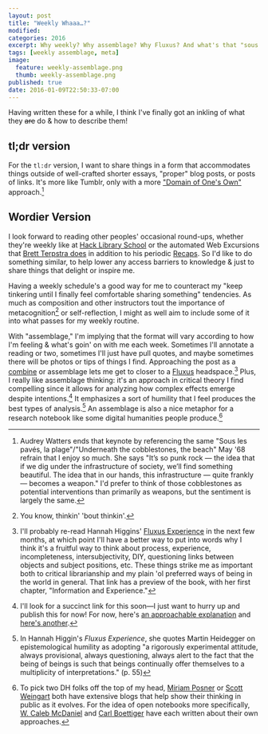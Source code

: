 ```yaml
---
layout: post
title: "Weekly Whaaa…?"
modified:
categories: 2016
excerpt: Why weekly? Why assemblage? Why Fluxus? And what's that "sous les pavés, la plage" thing about?
tags: [weekly assemblage, meta]
image:
  feature: weekly-assemblage.png
  thumb: weekly-assemblage.png
published: true
date: 2016-01-09T22:50:33-07:00
---
```

Having written these for a while, I think I've finally got an inkling of what they <del>are</del> do &amp; how to describe them!  

## tl;dr version   

For the `tl:dr` version, I want to share things in a form that accommodates things outside of well-crafted shorter essays, "proper" blog posts, or posts of links. It's more like Tumblr, only with a more ["Domain of One's Own"](http://hackeducation.com/2014/04/25/domain-of-ones-own-incubator-emory/) approach.[^si]   

## Wordier Version   

I look forward to reading other peoples' occasional round-ups, whether they're weekly like at [Hack Library School](http://hacklibraryschool.com/tag/weekly-roundup/) or the automated Web Excursions that [Brett Terpstra does](http://brettterpstra.com/topic/bookmarks/) in addition to his periodic [Recaps](http://brettterpstra.com/topic/recap/). So I'd like to do something similar, to help lower any access barriers to knowledge &amp; just to share things that delight or inspire me.   

Having a weekly schedule's a good way for me to counteract my "keep tinkering until I finally feel comfortable sharing something" tendencies. As much as composition and other instructors tout the importance of metacognition[^tbt] or self-reflection, I might as well aim to include some of it into what passes for my weekly routine.   

[^tbt]: You know, thinkin' 'bout thinkin'.    

With "assemblage," I'm implying that the format will vary according to how I'm feeling &amp; what's goin' on with me each week. Sometimes I'll annotate a reading or two, sometimes I'll just have pull quotes, and maybe sometimes there will be photos or tips of things I find. Approaching the post as a [combine](https://en.wikipedia.org/wiki/Combine_painting) or assemblage lets me get to closer to a [Fluxus](https://en.wikipedia.org/wiki/Fluxus) headspace.[^fluxus] Plus, I really like assemblage thinking: it's an approach in critical theory I find compelling since it allows for analyzing how complex effects emerge despite intentions.[^assemblage] It emphasizes a sort of humility that I feel produces the best types of analysis.[^eh] An assemblage is also a nice metaphor for a research notebook like some digital humanities people produce.[^rnbk]    

[^fluxus]: I'll probably re-read Hannah Higgins' [Fluxus Experience](http://www.ucpress.edu/book.php?isbn=9780520228672) in the next few months, at which point I'll have a better way to put into words why I think it's a fruitful way to think about process, experience, incompleteness, intersubjectivity, DIY, questioning links between objects and subject positions, etc. These things strike me as important both to critical librarianship and my plain 'ol preferred ways of being in the world in general. That link has a preview of the book, with her first chapter, "Information and Experience."   
[^assemblage]: I'll look for a succinct link for this soon—I just want to hurry up and publish this for now! For now, here's [an approachable explanation](http://understandingsociety.blogspot.com/2012/11/assemblage-theory.html) and [here's another](http://wikis.la.utexas.edu/theory/page/assemblage-theory).   
[^eh]: In Hannah Higgin's _Fluxus Experience_, she quotes Martin Heidegger on epistemological humility as adopting "a rigorously experimental attitude, always provisional, always questioning, always alert to the fact that the being of beings is such that beings continually offer themselves to a multiplicity of interpretations." (p. 55)   
[^rnbk]: To pick two DH folks off the top of my head, [Miriam Posner](www.miriamposner.com) or [Scott Weingart](http://www.scottbot.net/HIAL/?page_id=22226) both have extensive blogs that help show their thinking in public as it evolves. For the idea of open notebooks more specifically, [W. Caleb McDaniel](http://wcm1.web.rice.edu/open-notebook-history.html) and [Carl Boettiger](http://www.carlboettiger.info/2012/09/28/Welcome-to-my-lab-notebook.html) have each written about their own approaches.  
[^si]: Audrey Watters ends that keynote by referencing the same "Sous les pavés, la plage"/"Underneath the cobblestones, the beach" May '68 refrain that I enjoy so much. She says "It’s so punk rock — the idea that if we dig under the infrastructure of society, we’ll find something beautiful. The idea that in our hands, this infrastructure — quite frankly — becomes a weapon." I'd prefer to think of those cobblestones as potential interventions than primarily as weapons, but the sentiment is largely the same.    

